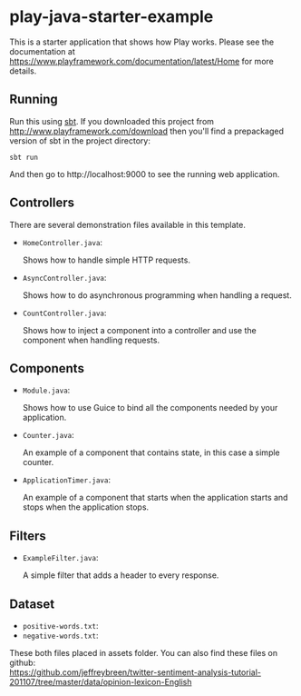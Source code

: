 # play-java-starter-example

This is a starter application that shows how Play works.  Please see the documentation at https://www.playframework.com/documentation/latest/Home for more details.

## Running

Run this using [sbt](http://www.scala-sbt.org/).  If you downloaded this project from http://www.playframework.com/download then you'll find a prepackaged version of sbt in the project directory:

```
sbt run
```

And then go to http://localhost:9000 to see the running web application.

## Controllers

There are several demonstration files available in this template.

- `HomeController.java`:

  Shows how to handle simple HTTP requests.

- `AsyncController.java`:

  Shows how to do asynchronous programming when handling a request.

- `CountController.java`:

  Shows how to inject a component into a controller and use the component when
  handling requests.

## Components

- `Module.java`:

  Shows how to use Guice to bind all the components needed by your application.

- `Counter.java`:

  An example of a component that contains state, in this case a simple counter.

- `ApplicationTimer.java`:

  An example of a component that starts when the application starts and stops
  when the application stops.

## Filters

- `ExampleFilter.java`:

  A simple filter that adds a header to every response.
## Dataset 

- `positive-words.txt`:
- `negative-words.txt`:

 These both files placed in assets folder. 
 You can also find these files on github:  
 https://github.com/jeffreybreen/twitter-sentiment-analysis-tutorial-201107/tree/master/data/opinion-lexicon-English

